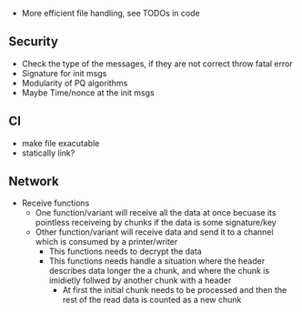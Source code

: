 - More efficient file handling, see TODOs in code

## Security

- Check the type of the messages, if they are not correct throw fatal error
- Signature for init msgs
- Modularity of PQ algorithms
- Maybe Time/nonce at the init msgs

## CI

- make file exacutable
- statically link?

## Network

- Receive functions
  - One function/variant will receive all the data at once becuase its pointless receiveing by chunks if the data is some signature/key
  - Other function/variant will receive data and send it to a channel which is consumed by a printer/writer
    - This functions needs to decrypt the data
    - This functions needs handle a situation where the header describes data longer the a chunk, and where the chunk is imidietly follwed by another chunk with a header
      - At first the initial chunk needs to be processed and then the rest of the read data is counted as a new chunk
